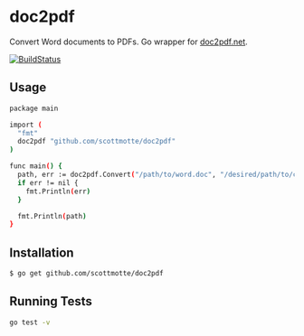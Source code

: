 # doc2pdf

Convert Word documents to PDFs. Go wrapper for [doc2pdf.net](http://doc2pdf.net). 

[![BuildStatus](https://travis-ci.org/scottmotte/doc2pdf.png?branch=master)](https://travis-ci.org/scottmotte/doc2pdf)

## Usage

```bash
package main

import (
  "fmt"
  doc2pdf "github.com/scottmotte/doc2pdf"
)

func main() {
  path, err := doc2pdf.Convert("/path/to/word.doc", "/desired/path/to/converted.pdf")
  if err != nil {
    fmt.Println(err)
  }

  fmt.Println(path)
}
```

## Installation

```bash
$ go get github.com/scottmotte/doc2pdf
```

## Running Tests

```bash
go test -v
```
